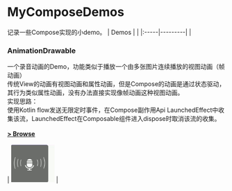 # MyComposeDemos
记录一些Compose实现的小demo。
| Demos | |
|:-----|---------|
| <h3>AnimationDrawable</h3>一个录音动画的Demo，功能类似于播放一个由多张图片连续播放的视图动画（帧动画） <br>传统View的动画有视图动画和属性动画，但是Compose的动画是通过状态驱动，其行为类似属性动画，没有办法直接实现像帧动画这种视图动画。<br>实现思路：<br> 使用Kotlin flow发送无限定时事件，在Compose副作用Api LaunchedEffect中收集该流，LaunchedEffect在Composable组件进入dispose时取消该流的收集。<br><br>**[> Browse](01_AnimationDrawable/)**<br><br> | <img src="screenshots/voice_anim.gif" width="100" alt="voice demo"> |
